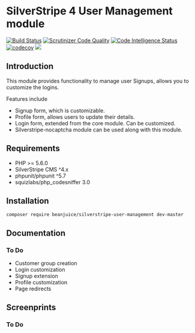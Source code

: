 # SilverStripe 4 User Management module

[![Build Status](https://travis-ci.org/beanjuice/silverstripe-user-management.svg?branch=master)](https://travis-ci.org/beanjuice-silverstripe-user-management)
[![Scrutinizer Code Quality](https://scrutinizer-ci.com/g/beanjuice/silverstripe-user-management/badges/quality-score.png?b=master)](https://scrutinizer-ci.com/g/beanjuice/silverstripe-user-management/?branch=master)
[![Code Intelligence Status](https://scrutinizer-ci.com/g/beanjuice/silverstripe-user-management/badges/code-intelligence.svg?b=master)](https://scrutinizer-ci.com/code-intelligence)
[![codecov](https://codecov.io/gh/beanjuice/silverstripe-user-management/branch/master/graph/badge.svg)](https://codecov.io/gh/beanjuice/silverstripe-user-management)
[![](https://img.shields.io/github/license/beanjuice/silverstripe-user-management.svg)](https://github.com/beanjuice/silverstripe-user-management/blob/master/LICENSE)

    
## Introduction

This module provides functionality to manage user Signups, allows you to customize the logins.

Features include

* Signup form, which is customizable.
* Profile form, allows users to update their details.
* Login form, extended from the core module. Can be customized.
* Silverstripe-nocaptcha module can be used along with this module.

## Requirements

* PHP >= 5.6.0
* SilverStripe CMS ^4.x
* phpunit/phpunit ^5.7
* squizlabs/php_codesniffer 3.0

## Installation

```
composer require beanjuice/silverstripe-user-management dev-master
```

## Documentation

### To Do
* Customer group creation
* Login customization
* Signup extension
* Profile customization
* Page redirects

## Screenprints

### To Do

